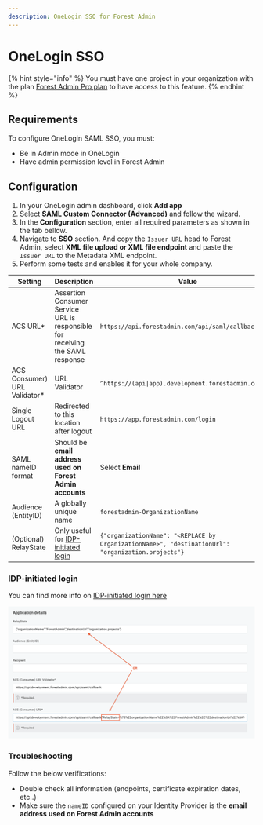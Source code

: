 ```yaml
---
description: OneLogin SSO for Forest Admin
---
```


# OneLogin SSO

{% hint style="info" %}
You must have one project in your organization with the plan [Forest Admin Pro plan](https://www.forestadmin.com/pricing/) to have access to this feature.
{% endhint %}

## Requirements


To configure OneLogin SAML SSO, you must:

- Be in Admin mode in OneLogin
- Have admin permission level in Forest Admin

## Configuration
1. In your OneLogin admin dashboard, click **Add app**
2. Select **SAML Custom Connector (Advanced)** and follow the wizard.
3. In the **Configuration** section, enter all required parameters as shown in the tab bellow.
4. Navigate to **SSO** section. And copy the `Issuer URL` head to Forest Admin, select **XML file upload or XML file endpoint** and paste the `Issuer URL` to the Metadata XML endpoint.
5. Perform some tests and enables it for your whole company.

| Setting | Description | Value |
| --- | --- | --- |
| ACS URL* | Assertion Consumer Service URL is responsible for receiving the SAML response | `https://api.forestadmin.com/api/saml/callback` |
| ACS Consumer) URL Validator* | URL Validator | `^https://(api\|app).development.forestadmin.com/.*$` |
| Single Logout URL | Redirected to this location after logout | `https://app.forestadmin.com/login` |
| SAML nameID format | Should be **email address used on Forest Admin accounts** | Select **Email** |
| Audience (EntityID) | A globally unique name | `forestadmin-OrganizationName` |
| (Optional) RelayState | Only useful for [IDP-initiated login](../organization-settings.md#idp-initiated-login) | `{"organizationName": "<REPLACE by OrganizationName>", "destinationUrl": "organization.projects"}`|

### IDP-initiated login
You can find more info on [IDP-initiated login here](../organization-settings.md#idp-initiated-login)

![](<../../../.gitbook/assets/image (610).png>)



### Troubleshooting

Follow the below verifications:

* Double check all information (endpoints, certificate expiration dates, etc..)
* Make sure the `nameID` configured on your Identity Provider is the **email address used on Forest Admin accounts**

